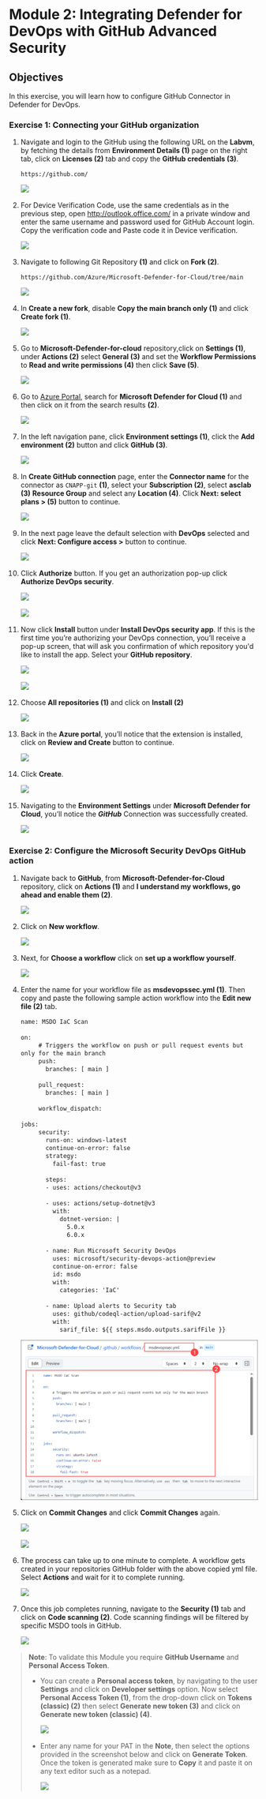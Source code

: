 # Module 2:  Integrating Defender for DevOps with GitHub Advanced Security

## Objectives
In this exercise, you will learn how to configure GitHub Connector in Defender for DevOps.

### Exercise 1: Connecting your GitHub organization

1. Navigate and login to the GitHub using the following URL on the **Labvm**, by fetching the details from **Environment Details (1)** page on the right tab, click on **Licenses (2)** tab and copy the **GitHub credentials (3)**.

      ```
      https://github.com/
      ```

      ![](images/gitcred.png)

1. For Device Verification Code, use the same credentials as in the previous step, open http://outlook.office.com/ in a private window and enter the same username and password used for GitHub Account login. Copy the verification code and Paste code it in Device verification.

   ![](images/email-verify.png)

3. Navigate to following Git Repository **(1)** and click on **Fork (2)**.
   
      ```
      https://github.com/Azure/Microsoft-Defender-for-Cloud/tree/main
      ```
     
    ![](images/m4-img22.png)

4. In **Create a new fork**, disable **Copy the main branch only (1)** and click **Create fork (1)**. 

      ![](images/m4-img23.png)   

1. Go to **Microsoft-Defender-for-cloud** repository,click on **Settings (1)**, under **Actions (2)** select **General (3)** and set the **Workflow Permissions** to **Read and write permissions (4)** then click **Save (5)**.

      ![](images/m4-img18.png)

2.	Go to [Azure Portal](http://portal.azure.com/), search for **Microsoft Defender for Cloud (1)** and then click on it from the search results **(2)**. 

      ![](images/m1-img1.png)

3.	In the left navigation pane, click **Environment settings (1)**, click the **Add environment (2)** button and click **GitHub (3)**. 

      ![](images/m4a-img1.png)

4. In **Create GitHub connection** page, enter the **Connector name** for the connector as `CNAPP-git` **(1)**, select your **Subscription (2)**, select **asclab (3)** **Resource Group** and select any **Location (4)**.	Click **Next: select plans > (5)** button to continue.

      ![](images/m4a-img2.png)

5. In the next page leave the default selection with **DevOps** selected and click **Next: Configure access >** button to continue. 

      ![](images/m4a-img3.png)


6. Click **Authorize** button. If you get an authorization pop-up click **Authorize DevOps security**.

      ![](images/m4a-img4.png)

      ![](images/m4-img5.png)

7. Now click **Install** button under **Install DevOps security app**. If this is the first time you’re authorizing your DevOps connection, you’ll receive a pop-up screen, that will ask you confirmation of which repository you'd like to install the app. Select your **GitHub repository**. 

      ![](images/m4a-img6.png)
  
      ![](images/m4-img7.png)

8. Choose **All repositories (1)** and click on **Install (2)**

      ![](images/m4-img8.png)

9. Back in the **Azure portal**, you’ll notice that the extension is installed, click on **Review and Create** button to continue.  

      ![](images/m4a-img9.png)

10. Click **Create**.

      ![](images/m4-img10.png)

11. Navigating to the **Environment Settings** under **Microsoft Defender for Cloud**, you’ll notice the ***GitHub*** Connection was successfully created. 

      ![](images/m4-img11.png)

### Exercise 2: Configure the Microsoft Security DevOps GitHub action

1. Navigate back to **GitHub**, from **Microsoft-Defender-for-Cloud** repository, click on **Actions (1)** and **I understand my workflows, go ahead and enable them (2)**.

      ![](images/m4-img24.png)

2.	Click on **New workflow**.

      ![](images/m4-img25.png)

3.	Next, for **Choose a workflow** click on **set up a workflow yourself**.  

      ![](images/m4-img26.png)

4. Enter the name for your workflow file as **msdevopssec.yml (1)**. Then copy and paste the following sample action workflow into the **Edit new file (2)** tab. 

      ```
      name: MSDO IaC Scan
         
      on:
           # Triggers the workflow on push or pull request events but only for the main branch
           push:
             branches: [ main ]
         
           pull_request:
             branches: [ main ]
         
           workflow_dispatch:
         
      jobs:
           security:
             runs-on: windows-latest
             continue-on-error: false
             strategy:
               fail-fast: true
         
             steps:
             - uses: actions/checkout@v3
         
             - uses: actions/setup-dotnet@v3
               with:
                 dotnet-version: |
                   5.0.x
                   6.0.x
         
             - name: Run Microsoft Security DevOps
               uses: microsoft/security-devops-action@preview
               continue-on-error: false
               id: msdo
               with:
                 categories: 'IaC'
         
             - name: Upload alerts to Security tab
               uses: github/codeql-action/upload-sarif@v2
               with:
                 sarif_file: ${{ steps.msdo.outputs.sarifFile }}
      ```
 
      ![](images/m4-img27.png)

5.	Click on **Commit Changes** and click **Commit Changes** again. 

      ![](images/m4-img14.png)

      ![](images/m4-img15.png)

6. The process can take up to one minute to complete. A workflow gets created in your repositories GitHub folder with the above copied yml file. Select **Actions** and wait for it to complete running. 

      ![](images/m4-img17.png)

7.	Once this job completes running, navigate to the **Security (1)** tab and click on **Code scanning (2)**. Code scanning findings will be filtered by specific MSDO tools in GitHub.

      ![](images/m4-img28.png)

      <validation step="a9112eda-7782-494d-88f3-cd8108c7ed78" />

> **Note**: To validate this Module you require **GitHub Username** and **Personal Access Token**.
>  
>   - You can create a **Personal access token**, by navigating to the user **Settings** and click on **Developer settings** option. Now select **Personal Access Token (1)**, from the drop-down click on **Tokens (classic) (2)** then select **Generate new token (3)** and click on **Generate new token (classic) (4)**. 
>   
>       ![](images/pat1.png)
>
>   - Enter any name for your PAT in the **Note**, then select the options provided in the screenshot below and click on **Generate Token**. Once the token is generated make sure to **Copy** it and paste it on any text editor such as a notepad. 
>  
>       ![](images/pat2.png)
